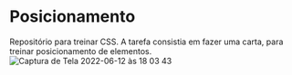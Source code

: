 # Posicionamento
Repositório para treinar CSS.
A tarefa consistia em fazer uma carta, para treinar posicionamento de elementos.
![Captura de Tela 2022-06-12 às 18 03 43](https://user-images.githubusercontent.com/35511577/173253734-e00fc38c-6ae5-481f-ba4d-1ddf939e3108.png)
